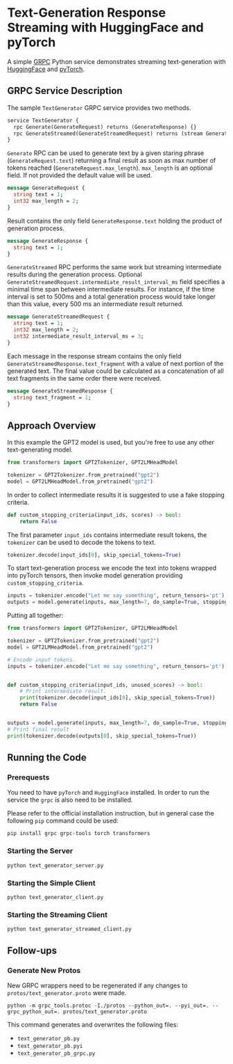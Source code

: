 # Text-Generation Response Streaming with HuggingFace and pyTorch

A simple [GRPC](https://grpc.io/) Python service demonstrates streaming text-generation with
[HuggingFace](https://huggingface.co/) and [pyTorch](https://pytorch.org/).

## GRPC Service Description

The sample `TextGenerator` GRPC service provides two methods.

```protobuf
service TextGenerator {
  rpc Generate(GenerateRequest) returns (GenerateResponse) {}
  rpc GenerateStreamed(GenerateStreamedRequest) returns (stream GenerateStreamedResponse) {}
}
```

`Generate` RPC can be used to generate text by a given staring phrase (`GenerateRequest.text`) returning a final
result as soon as max number of tokens reached (`GenerateRequest.max_length`). `max_length` is an optional field. If not
provided the default value will be used.

```protobuf
message GenerateRequest {
  string text = 1;
  int32 max_length = 2;
}
```

Result contains the only field `GenerateResponse.text` holding the product of generation process.

```protobuf
message GenerateResponse {
  string text = 1;
}
```

`GenerateStreamed` RPC performs the same work but streaming intermediate results during the generation process.
Optional `GenerateStreamedRequest.intermediate_result_interval_ms` field specifies a minimal time span between intermediate
results. For instance, if the time interval is set to 500ms and a total generation process would take longer than this value,
every 500 ms an intermediate result returned.

```protobuf
message GenerateStreamedRequest {
  string text = 1;
  int32 max_length = 2;
  int32 intermediate_result_interval_ms = 3;
}
```

Each message in the response stream contains the only field `GenerateStreamedResponse.text_fragment` with a value of
next portion of the generated text. The final value could be calculated as a concatenation of all text fragments in the
same order there were received.

```protobuf
message GenerateStreamedResponse {
  string text_fragment = 1;
}
```

## Approach Overview

In this example the GPT2 model is used, but you're free to use any other text-generating model.

```python
from transformers import GPT2Tokenizer, GPT2LMHeadModel

tokenizer = GPT2Tokenizer.from_pretrained("gpt2")
model = GPT2LMHeadModel.from_pretrained("gpt2")
```

In order to collect intermediate results it is suggested to use a fake stopping criteria.

```python
def custom_stopping_criteria(input_ids, scores) -> bool:
    return False
```

The first parameter `input_ids` contains intermediate result tokens, the `tokenizer` can be used to decode the tokens to
text.

```python
tokenizer.decode(input_ids[0], skip_special_tokens=True)
```

To start text-generation process we encode the text into tokens wrapped into pyTorch tensors, then invoke model
generation providing `custom_stopping_criteria`.

```python
inputs = tokenizer.encode("Let me say something", return_tensors='pt')
outputs = model.generate(inputs, max_length=7, do_sample=True, stopping_criteria=[custom_stopping_criteria])
```

Putting all together:

```python
from transformers import GPT2Tokenizer, GPT2LMHeadModel

tokenizer = GPT2Tokenizer.from_pretrained("gpt2")
model = GPT2LMHeadModel.from_pretrained("gpt2")

# Encode input tokens.
inputs = tokenizer.encode("Let me say something", return_tensors='pt')


def custom_stopping_criteria(input_ids, unused_scores) -> bool:
    # Print intermediate result. 
    print(tokenizer.decode(input_ids[0], skip_special_tokens=True))
    return False


outputs = model.generate(inputs, max_length=7, do_sample=True, stopping_criteria=[custom_stopping_criteria])
# Print final result
print(tokenizer.decode(outputs[0], skip_special_tokens=True))
```

## Running the Code

### Prerequests

You need to have `pyTorch` and `HuggingFace` installed. In order to run the service the `grpc` is also need to be
installed.

Please refer to the official installation instruction, but in general case the following `pip` command could be used:

```shell
pip install grpc grpc-tools torch transformers
```

### Starting the Server

```shell
python text_generator_server.py
```

### Starting the Simple Client

```shell
python text_generator_client.py
```

### Starting the Streaming Client

```shell
python text_generator_streamed_client.py
```

## Follow-ups

### Generate New Protos

New GRPC wrappers need to be regenerated if any changes to  `protos/text_generator.proto` were made.

```shell
python -m grpc_tools.protoc -I./protos --python_out=. --pyi_out=. --grpc_python_out=. protos/text_generator.proto
```

This command generates and overwrites the following files:

- `text_generator_pb.py`
- `text_generator_pb.pyi`
- `text_generator_pb_grpc.py`
